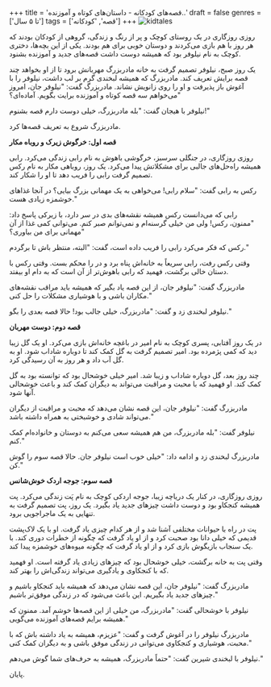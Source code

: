 +++
title = 'قصه‌های کودکانه - داستان‌های کوتاه و آموزنده..'
draft = false
genres = ['تا ۵ سال']
tags = ['قصه', 'کودکانه']
+++
![kidtales](/114.KidTales.jpg)

روزی روزگاری در یک روستای کوچک و پر از رنگ و زندگی، گروهی از کودکان بودند که هر روز با هم بازی می‌کردند و دوستان خوبی برای هم بودند. یکی از این بچه‌ها، دختری کوچک به نام نیلوفر بود که همیشه دوست داشت قصه‌های جدید و آموزنده بشنود.

یک روز صبح، نیلوفر تصمیم گرفت به خانه مادربزرگ مهربانش برود تا از او بخواهد چند قصه برایش تعریف کند. مادربزرگ که همیشه لبخندی گرم بر لب داشت، نیلوفر را با آغوش باز پذیرفت و او را روی زانویش نشاند. مادربزرگ گفت: "نیلوفر جان، امروز می‌خواهم سه قصه کوتاه و آموزنده برایت بگویم. آماده‌ای؟"

نیلوفر با هیجان گفت: "بله مادربزرگ، خیلی دوست دارم قصه بشنوم!"

مادربزرگ شروع به تعریف قصه‌ها کرد.

**قصه اول: خرگوش زیرک و روباه مکار**

روزی روزگاری، در جنگلی سرسبز، خرگوشی باهوش به نام رابی زندگی می‌کرد. رابی همیشه راه‌حل‌های جالبی برای مشکلاتش پیدا می‌کرد. یک روز، روباهی مکار به نام رکس تصمیم گرفت رابی را فریب دهد تا او را شکار کند.

رکس به رابی گفت: "سلام رابی! می‌خواهی به یک مهمانی بزرگ بیایی؟ در آنجا غذاهای خوشمزه زیادی هست."

رابی که می‌دانست رکس همیشه نقشه‌های بدی در سر دارد، با زیرکی پاسخ داد: "ممنون، رکس! ولی من خیلی گرسنه‌ام و نمی‌توانم صبر کنم. می‌توانی کمی غذا از آن مهمانی برای من بیاوری؟"

رکس که فکر می‌کرد رابی را فریب داده است، گفت: "البته، منتظر باش تا برگردم."

وقتی رکس رفت، رابی سریعاً به خانه‌اش پناه برد و در را محکم بست. وقتی رکس با دستان خالی برگشت، فهمید که رابی باهوش‌تر از آن است که به دام او بیفتد.

مادربزرگ گفت: "نیلوفر جان، از این قصه یاد بگیر که همیشه باید مراقب نقشه‌های مکاران باشی و با هوشیاری مشکلات را حل کنی."

نیلوفر لبخندی زد و گفت: "مادربزرگ، خیلی جالب بود! حالا قصه بعدی را بگو."

**قصه دوم: دوست مهربان**

در یک روز آفتابی، پسری کوچک به نام امیر در باغچه خانه‌اش بازی می‌کرد. او یک گل زیبا دید که کمی پژمرده بود. امیر تصمیم گرفت به گل کمک کند تا دوباره شاداب شود. او به گل آب داد و هر روز به آن رسیدگی کرد.

چند روز بعد، گل دوباره شاداب و زیبا شد. امیر خیلی خوشحال بود که توانسته بود به گل کمک کند. او فهمید که با محبت و مراقبت می‌تواند به دیگران کمک کند و باعث خوشحالی آنها شود.

مادربزرگ گفت: "نیلوفر جان، این قصه نشان می‌دهد که محبت و مراقبت از دیگران می‌تواند شادی و خوشبختی به همراه داشته باشد."

نیلوفر گفت: "بله مادربزرگ، من هم همیشه سعی می‌کنم به دوستان و خانواده‌ام کمک کنم."

مادربزرگ لبخندی زد و ادامه داد: "خیلی خوب است نیلوفر جان. حالا قصه سوم را گوش کن."

**قصه سوم: جوجه اردک خوش‌شانس**

روزی روزگاری، در کنار یک دریاچه زیبا، جوجه اردکی کوچک به نام پَت زندگی می‌کرد. پت همیشه کنجکاو بود و دوست داشت چیزهای جدید یاد بگیرد. یک روز، پت تصمیم گرفت به تنهایی به یک ماجراجویی برود.

پت در راه با حیوانات مختلفی آشنا شد و از هر کدام چیزی یاد گرفت. او با یک لاک‌پشت قدیمی که خیلی دانا بود صحبت کرد و از او یاد گرفت که چگونه از خطرات دوری کند. با یک سنجاب بازیگوش بازی کرد و از او یاد گرفت که چگونه میوه‌های خوشمزه پیدا کند.

وقتی پت به خانه برگشت، خیلی خوشحال بود که چیزهای زیادی یاد گرفته است. او فهمید که با کنجکاوی و یادگیری می‌تواند زندگی‌اش را بهتر کند.

مادربزرگ گفت: "نیلوفر جان، این قصه نشان می‌دهد که همیشه باید کنجکاو باشیم و چیزهای جدید یاد بگیریم. این باعث می‌شود که در زندگی موفق‌تر باشیم."

نیلوفر با خوشحالی گفت: "مادربزرگ، من خیلی از این قصه‌ها خوشم آمد. ممنون که همیشه برایم قصه‌های آموزنده می‌گویی."

مادربزرگ نیلوفر را در آغوش گرفت و گفت: "عزیزم، همیشه به یاد داشته باش که با محبت، هوشیاری و کنجکاوی می‌توانی در زندگی موفق باشی و به دیگران کمک کنی."

نیلوفر با لبخندی شیرین گفت: "حتماً مادربزرگ، همیشه به حرف‌های شما گوش می‌دهم."

پایان.
